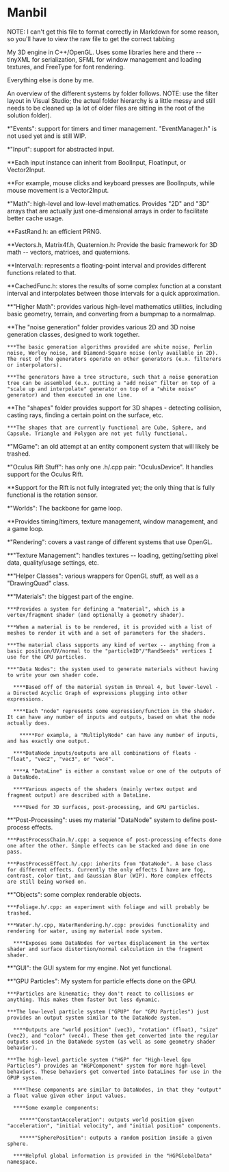 Manbil
======

NOTE: I can't get this file to format correctly in Markdown for some reason, so you'll have to view the raw file to get the correct tabbing

My 3D engine in C++/OpenGL. Uses some libraries here and there -- tinyXML for serialization, SFML for window management and loading textures, and FreeType for font rendering.

Everything else is done by me.


An overview of the different systems by folder follows. NOTE: use the filter layout in Visual Studio; the actual folder hierarchy is a little messy and still needs to be cleaned up (a lot of older files are sitting in the root of the solution folder).

*"Events": support for timers and timer management. "EventManager.h" is not used yet and is still WIP.


*"Input": support for abstracted input.

  **Each input instance can inherit from BoolInput, FloatInput, or Vector2Input.
  
  **For example, mouse clicks and keyboard presses are BoolInputs, while mouse movement is a Vector2Input.


*"Math": high-level and low-level mathematics. Provides "2D" and "3D" arrays that are actually just one-dimensional arrays in order to facilitate better cache usage.

  **FastRand.h: an efficient PRNG.
  
  **Vectors.h, Matrix4f.h, Quaternion.h: Provide the basic framework for 3D math -- vectors, matrices, and quaternions.
  
  **Interval.h: represents a floating-point interval and provides different functions related to that.
  
  **CachedFunc.h: stores the results of some complex function at a constant interval and interpolates between those intervals for a quick approximation.
  
  **"Higher Math": provides various high-level mathematics utilities, including basic geometry, terrain, and converting from a bumpmap to a normalmap.
  
  **The "noise generation" folder provides various 2D and 3D noise generation classes, designed to work together.
  
    ***The basic generation algorithms provided are white noise, Perlin noise, Worley noise, and Diamond-Square noise (only available in 2D). The rest of the generators operate on other generators (e.x. filterers or interpolators).
    
    ***The generators have a tree structure, such that a noise generation tree can be assembled (e.x. putting a "add noise" filter on top of a "scale up and interpolate" generator on top of a "white noise" generator) and then executed in one line.
    
  **The "shapes" folder provides support for 3D shapes - detecting collision, casting rays, finding a certain point on the surface, etc.
  
    ***The shapes that are currently functional are Cube, Sphere, and Capsule. Triangle and Polygon are not yet fully functional.
    
    
*"MGame": an old attempt at an entity component system that will likely be trashed.


*"Oculus Rift Stuff": has only one .h/.cpp pair: "OculusDevice". It handles support for the Oculus Rift.

  **Support for the Rift is not fully integrated yet; the only thing that is fully functional is the rotation sensor.
  
  
*"Worlds": The backbone for game loop.

  **Provides timing/timers, texture management, window management, and a game loop.
  
  
*"Rendering": covers a vast range of different systems that use OpenGL.

  **"Texture Management": handles textures -- loading, getting/setting pixel data, quality/usage settings, etc.
  
  **"Helper Classes": various wrappers for OpenGL stuff, as well as a "DrawingQuad" class.
  
  **"Materials": the biggest part of the engine.
  
    ***Provides a system for defining a "material", which is a vertex/fragment shader (and optionally a geometry shader).
    
    ***When a material is to be rendered, it is provided with a list of meshes to render it with and a set of parameters for the shaders.
    
    ***The material class supports any kind of vertex -- anything from a basic position/UV/normal to the "particleID"/"RandSeeds" vertices I use for the GPU particles.
    
    ***"Data Nodes": the system used to generate materials without having to write your own shader code.
    
      ****Based off of the material system in Unreal 4, but lower-level - a Directed Acyclic Graph of expressions plugging into other expressions.
      
      ****Each "node" represents some expression/function in the shader. It can have any number of inputs and outputs, based on what the node actually does.
      
        *****For example, a "MultiplyNode" can have any number of inputs, and has exactly one output.
        
      ****DataNode inputs/outputs are all combinations of floats - "float", "vec2", "vec3", or "vec4".
      
      ****A "DataLine" is either a constant value or one of the outputs of a DataNode.
      
      ****Various aspects of the shaders (mainly vertex output and fragment output) are described with a DataLine.
      
      ****Used for 3D surfaces, post-processing, and GPU particles.
      
  **"Post-Processing": uses my material "DataNode" system to define post-process effects.
  
    ***PostProcessChain.h/.cpp: a sequence of post-processing effects done one after the other. Simple effects can be stacked and done in one pass.
    
    ***PostProcessEffect.h/.cpp: inherits from "DataNode". A base class for different effects. Currently the only effects I have are fog, contrast, color tint, and Gaussian Blur (WIP). More complex effects are still being worked on.
    
  **"Objects": some complex renderable objects.
  
    ***Foliage.h/.cpp: an experiment with foliage and will probably be trashed.
    
    ***Water.h/.cpp, WaterRendering.h/.cpp: provides functionality and rendering for water, using my material node system.
    
      ****Exposes some DataNodes for vertex displacement in the vertex shader and surface distortion/normal calculation in the fragment shader.
      
  **"GUI": the GUI system for my engine. Not yet functional.
  
  **"GPU Particles": My system for particle effects done on the GPU.
  
    ***Particles are kinematic; they don't react to collisions or anything. This makes them faster but less dynamic.
    
    ***The low-level particle system ("GPUP" for "GPU Particles") just provides an output system similar to the DataNode system.
    
      ****Outputs are "world position" (vec3), "rotation" (float), "size" (vec2), and "color" (vec4). These then get converted into the regular outputs used in the DataNode system (as well as some geometry shader behavior).
      
    ***The high-level particle system ("HGP" for "High-level Gpu Particles") provides an "HGPComponent" system for more high-level behaviors. These behaviors get converted into DataLines for use in the GPUP system.
    
      ****These components are similar to DataNodes, in that they "output" a float value given other input values.
      
      ****Some example components:
      
        *****"ConstantAcceleration": outputs world position given "acceleration", "initial velocity", and "initial position" components.
        
        *****"SpherePosition": outputs a random position inside a given sphere.
        
      ****Helpful global information is provided in the "HGPGlobalData" namespace.
